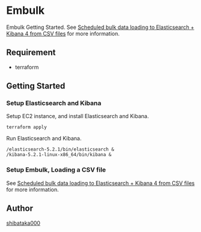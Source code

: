 # Embulk

Embulk Getting Started.
See [Scheduled bulk data loading to Elasticsearch + Kibana 4 from CSV files](http://www.embulk.org/docs/recipe/scheduled-csv-load-to-elasticsearch-kibana4.html) for more information.

## Requirement
- terraform

## Getting Started

### Setup Elasticsearch and Kibana
Setup EC2 instance, and install Elasticsearch and Kibana.

```
terraform apply
```

Run Elasticsearch and Kibana.

```
/elasticsearch-5.2.1/bin/elasticsearch &
/kibana-5.2.1-linux-x86_64/bin/kibana &
```

### Setup Embulk, Loading a CSV file
See [Scheduled bulk data loading to Elasticsearch + Kibana 4 from CSV files](http://www.embulk.org/docs/recipe/scheduled-csv-load-to-elasticsearch-kibana4.html#setup-embulk) for more information.

## Author
[shibataka000](https://github.com/shibataka000)

